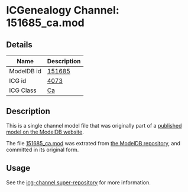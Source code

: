 # ICGenealogy Channel: 151685\_ca.mod

## Details

Name | Description
---- | -----------
ModelDB id | [151685](http://senselab.med.yale.edu/ModelDB/ShowModel.cshtml?model=151685)
ICG id | [4073](http://icg.neurotheory.ox.ac.uk/channels/3/4073)
ICG Class | [Ca](http://icg.neurotheory.ox.ac.uk/channels/3)

## Description

This is a single channel model file that was originally part of a [published model on the ModelDB website](http://senselab.med.yale.edu/mModelDB/ShowModel.cshtml?model=151685).

The file [151685\_ca.mod](151685_ca.mod) was extrated from [the ModelDB repository](http://senselab.med.yale.edu/ModelDB/ShowModel.cshtml?model=151685), and committed in its original form.

## Usage

See the [icg-channel super-repository](https://github.com/icgenealogy/icg-channels) for more information.